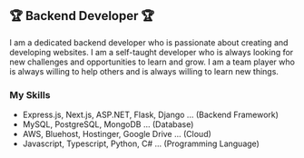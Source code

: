 ## 🏆 Backend Developer 🏆

I am a dedicated backend developer who is passionate about creating and developing websites. I am a self-taught developer who is always looking for new challenges and opportunities to learn and grow. I am a team player who is always willing to help others and is always willing to learn new things.

<h3>My Skills</h3>
<ul>
  <li>
    Express.js, Next.js, ASP.NET, Flask, Django ... (Backend Framework)
  </li>
  <li>
    MySQL, PostgreSQL, MongoDB ... (Database)
  </li>
  <li>
    AWS, Bluehost, Hostinger, Google Drive ... (Cloud)
  </li>
  <li>
    Javascript, Typescript, Python, C# ... (Programming Language)
  </li>
</ul>
